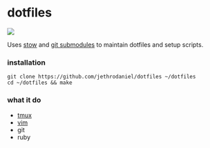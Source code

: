 # dotfiles

![](https://img.shields.io/github/license/jethrodaniel/dotfiles.svg)

Uses [stow][stow] and [git submodules][submodules] to maintain dotfiles and
setup scripts.

### installation

```
git clone https://github.com/jethrodaniel/dotfiles ~/dotfiles
cd ~/dotfiles && make
```

### what it do

- [tmux](https://github.com/jethrodaniel/.tmux)
- [vim](https://github.com/jethrodaniel/.vim)
- git
- ruby

<!-- links -->
[stow]: https://www.gnu.org/software/stow/
[submodules]: https://git-scm.com/book/en/v2/git-tools-submodules
